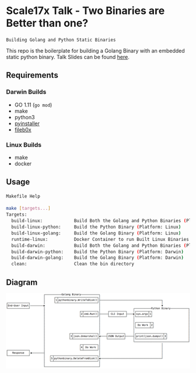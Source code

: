 # Scale17x Talk - Two Binaries are Better than one?

`Building Golang and Python Static Binaries`

This repo is the boilerplate for building a Golang Binary with an embedded static python binary. Talk Slides can be found [here](https://docs.google.com/presentation/d/1Wf9dZk0k2kirI-wVTijdQ-hy0P1kKkrzK6TDAFsw7Ek/edit?usp=sharing).

## Requirements

### Darwin Builds

* GO 1.11 (`go mod`)
* make
* python3
* [pyinstaller](https://pyinstaller.readthedocs.io/en/v3.3.1/operating-mode.html)
* [fileb0x](https://github.com/UnnoTed/fileb0x)
  
### Linux Builds

* make
* docker

## Usage

```bash
Makefile Help

make [targets...]
Targets:
  build-linux:            Build Both the Golang and Python Binaries (Platform: Linux)
  build-linux-python:     Build the Python Binary (Platform: Linux)
  build-linux-golang:     Build the Golang Binary (Platform: Linux)
  runtime-linux:          Docker Container to run Built Linux Binaries
  build-darwin:           Build Both the Golang and Python Binaries (Platform: Darwin)
  build-darwin-python:    Build the Python Binary (Platform: Darwin)
  build-darwin-golang:    Build the Golang Binary (Platform: Darwin)
  clean:                  Clean the bin directory
```

## Diagram

![Diagram](diagram.png)
